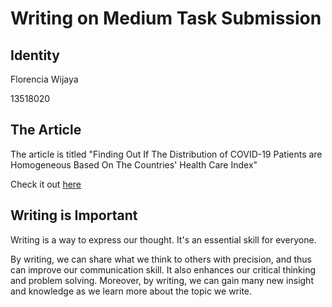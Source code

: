 # Writing on Medium Task Submission

## Identity
Florencia Wijaya

13518020

## The Article
The article is titled "Finding Out If The Distribution of COVID-19 Patients are Homogeneous Based On The Countries' Health Care Index"

Check it out [here](https://medium.com/@florenciawijaya11/finding-out-if-the-distribution-of-covid-19-patients-are-homogeneous-based-on-the-countries-e690fba15a2e)

## Writing is Important
Writing is a way to express our thought. It's an essential skill for everyone.

By writing, we can share what we think to others with precision, and thus can improve our communication skill. It also enhances our critical thinking and problem solving. Moreover, by writing, we can gain many new insight and knowledge as we learn more about the topic we write.